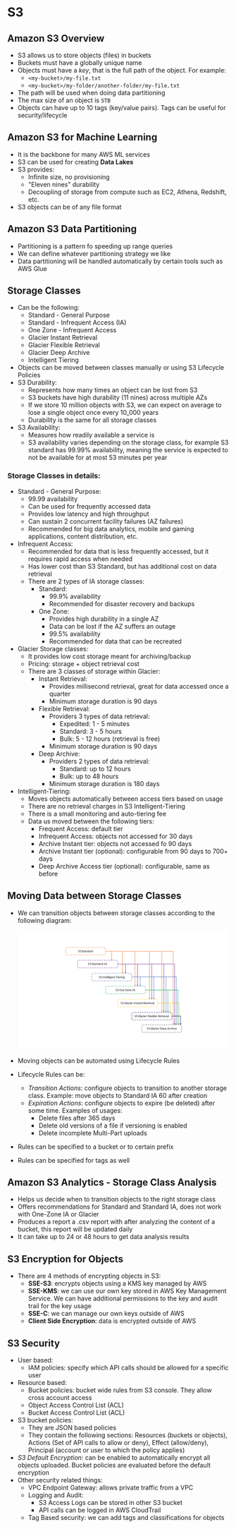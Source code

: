 # S3

## Amazon S3 Overview

- S3 allows us to store objects (files) in buckets
- Buckets must have a globally unique name
- Objects must have a *key*, that is the full path of the object. For example:
    - `<my-bucket>/my-file.txt`
    - `<my-bucket>/my-folder/another-folder/my-file.txt`
- The path will be used when doing data partitioning
- The max size of an object is `5TB`
- Objects can have up to 10 tags (key/value pairs). Tags can be useful for security/lifecycle

## Amazon S3 for Machine Learning

- It is the backbone for many AWS ML services
- S3 can be used for creating **Data Lakes**
- S3 provides:
    - Infinite size, no provisioning
    - "Eleven nines" durability
    - Decoupling of storage from compute such as EC2, Athena, Redshift, etc.
- S3 objects can be of any file format

## Amazon S3 Data Partitioning

- Partitioning is a pattern fo speeding up range queries
- We can define whatever partitioning strategy we like
- Data partitioning will be handled automatically by certain tools such as AWS Glue

## Storage Classes

- Can be the following:
    - Standard - General Purpose
    - Standard - Infrequent Access (IA)
    - One Zone - Infrequent Access
    - Glacier Instant Retrieval
    - Glacier Flexible Retrieval
    - Glacier Deep Archive
    - Intelligent Tiering
- Objects can be moved between classes manually or using S3 Lifecycle Policies
- S3 Durability:
    - Represents how many times an object can be lost from S3
    - S3 buckets have high durability (11 nines) across multiple AZs
    - If we store 10 million objects with S3, we can expect on average to lose a single object once every 10_000 years
    - Durability is the same for all storage classes
- S3 Availability:
    - Measures how readily available a service is
    - S3 availability varies depending on the storage class, for example S3 standard has 99.99% availability, meaning the service is expected to not be available for at most 53 minutes per year

### Storage Classes in details:

-  Standard - General Purpose:
    - 99.99 availability
    - Can be used for frequently accessed data
    - Provides low latency and high throughput
    - Can sustain 2 concurrent facility failures (AZ failures)
    - Recommended for big data analytics, mobile and gaming applications, content distribution, etc.
- Infrequent Access:
    - Recommended for data that is less frequently accessed, but it requires rapid access when needed
    - Has lower cost than S3 Standard, but has additional cost on data retrieval
    - There are 2 types of IA storage classes:
        - Standard:
            - 99.9% availability
            - Recommended for disaster recovery and backups
        - One Zone:
            - Provides high durability in a single AZ
            - Data can be lost if the AZ suffers an outage
            - 99.5% availability
            - Recommended for data that can be recreated
- Glacier Storage classes:
    - It provides low cost storage meant for archiving/backup
    - Pricing: storage + object retrieval cost
    - There are 3 classes of storage within Glacier:
        - Instant Retrieval:
            - Provides millisecond retrieval, great for data accessed once a quarter
            - Minimum storage duration is 90 days
        - Flexible Retrieval:
            - Providers 3 types of data retrieval:
                - Expedited: 1 - 5 minutes
                - Standard: 3 - 5 hours
                - Bulk: 5 - 12 hours (retrieval is free)
            - Minimum storage duration is 90 days
        - Deep Archive:
            - Providers 2 types of data retrieval:
                - Standard: up to 12 hours
                - Bulk: up to 48 hours
            - Minimum storage duration is 180 days
- Intelligent-Tiering:
    - Moves objects automatically between access tiers based on usage
    - There are no retrieval charges in S3 Intelligent-Tiering
    - There is a small monitoring and auto-tiering fee
    - Data us moved between the following tiers:
        - Frequent Access: default tier
        - Infrequent Access:  objects not accessed for 30 days
        - Archive Instant tier: objects not accessed fo 90 days
        - Archive Instant tier (optional): configurable from 90 days to 700+ days
        - Deep Archive Access tier (optional): configurable, same as before

## Moving Data between Storage Classes

- We can transition objects between storage classes according to the following diagram:

    ![Transition Between Storage Classes](images/lifecycle-transitions-v3.png)

- Moving objects can be automated using Lifecycle Rules
- Lifecycle Rules can be:
    - *Transition Actions*: configure objects to transition to another storage class. Example: move objects to Standard IA 60 after creation
    - *Expiration Actions*: configure objects to expire (be deleted) after some time. Examples of usages:
        - Delete files after 365 days
        - Delete old versions of a file if versioning is enabled
        - Delete incomplete Multi-Part uploads
- Rules can be specified to a bucket or to certain prefix
- Rules can be specified for tags as well

## Amazon S3 Analytics - Storage Class Analysis

- Helps us decide when to transition objects to the right storage class
- Offers recommendations for Standard and Standard IA, does not work with One-Zone IA or Glacier
- Produces a report a .csv report with after analyzing the content of a bucket, this report will be updated daily
- It can take up to 24 or 48 hours to get data analysis results

## S3 Encryption for Objects

- There are 4 methods of encrypting objects in S3:
    - **SSE-S3**: encrypts objects using a KMS key managed by AWS
    - **SSE-KMS**: we can use our own key stored in AWS Key Management Service. We can have additional permissions to the key and audit trail for the key usage
    - **SSE-C**: we can manage our own keys outside of AWS
    - **Client Side Encryption**: data is encrypted outside of AWS

## S3 Security

- User based:
    - IAM policies: specify which API calls should be allowed for a specific user
- Resource based:
    - Bucket policies: bucket wide rules from S3 console. They allow cross account access
    - Object Access Control List (ACL)
    - Bucket Access Control List (ACL)
- S3 bucket policies:
    - They are JSON based policies
    - They contain the following sections: Resources (buckets or objects), Actions (Set of API calls to allow or deny), Effect (allow/deny), Principal (account or user to which the policy applies)
- *S3 Default Encryption*: can be enabled to automatically encrypt all objects uploaded. Bucket policies are evaluated before the default encryption
- Other security related things:
    - VPC Endpoint Gateway: allows private traffic from a VPC
    - Logging and Audit:
        - S3 Access Logs can be stored in other S3 bucket
        - API calls can be logged in AWS CloudTrail
    - Tag Based security: we can add tags and classifications for objects
